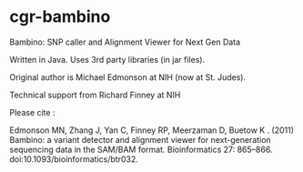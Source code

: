 cgr-bambino
===========

Bambino: SNP caller and Alignment Viewer for Next Gen Data

Written in Java.  Uses 3rd party libraries (in jar files).

Original author is Michael Edmonson at NIH (now at St. Judes).

Technical support from Richard Finney at NIH

Please cite :

Edmonson MN, Zhang J, Yan C, Finney RP,  Meerzaman D, Buetow K . (2011) Bambino: a variant detector and alignment viewer for 
next-generation sequencing data in the SAM/BAM format. Bioinformatics 27: 865–866. doi:10.1093/bioinformatics/btr032. 

